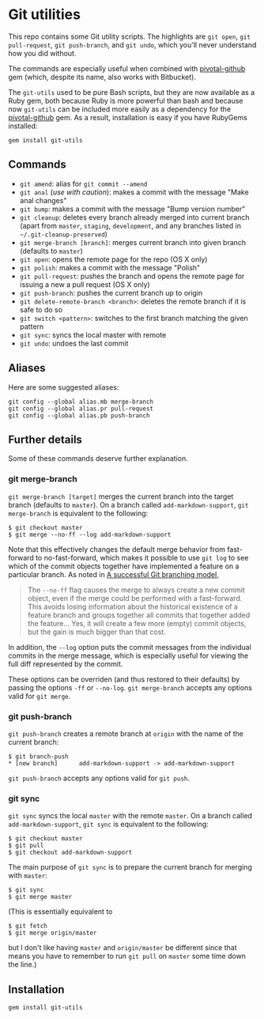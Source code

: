 # Git utilities

This repo contains some Git utility scripts. The highlights are `git open`, `git pull-request`, `git push-branch`, and `git undo`, which you'll never understand how you did without.

The commands are especially useful when combined with [pivotal-github](https://github.com/mhartl/pivotal-github) gem (which, despite its name, also works with Bitbucket).

The `git-utils` used to be pure Bash scripts, but they are now available as a Ruby gem, both because Ruby is more powerful than bash and because now `git-utils` can be included more easily as a dependency for the [pivotal-github](https://github.com/mhartl/pivotal-github/) gem. As a result, installation is easy if you have RubyGems installed:

    gem install git-utils

## Commands

* `git amend`: alias for `git commit --amend`
* `git anal` (*use with caution*): makes a commit with the message "Make anal changes"
* `git bump`: makes a commit with the message "Bump version number"
* `git cleanup`: deletes every branch already merged into current branch (apart from `master`, `staging`, `development`, and any branches listed in `~/.git-cleanup-preserved`)
* `git merge-branch [branch]`: merges current branch into given branch (defaults to `master`)
* `git open`: opens the remote page for the repo (OS X only)
* `git polish`: makes a commit with the message "Polish"
* `git pull-request`: pushes the branch and opens the remote page for issuing a new a pull request (OS X only)
* `git push-branch`: pushes the current branch up to origin
* `git delete-remote-branch <branch>`: deletes the remote branch if it is safe to do so
* `git switch <pattern>`: switches to the first branch matching the given pattern
* `git sync`: syncs the local master with remote
* `git undo`: undoes the last commit

## Aliases

Here are some suggested aliases:

    git config --global alias.mb merge-branch
    git config --global alias.pr pull-request
    git config --global alias.pb push-branch

## Further details

Some of these commands deserve further explanation.

### git merge-branch

`git merge-branch [target]` merges the current branch into the target branch (defaults to `master`). On a branch called `add-markdown-support`, `git merge-branch` is equivalent to the following:

    $ git checkout master
    $ git merge --no-ff --log add-markdown-support

Note that this effectively changes the default merge behavior from fast-forward to no-fast-forward, which makes it possible to use `git log` to see which of the commit objects together have implemented a feature on a particular branch. As noted in [A successful Git branching model](http://nvie.com/posts/a-successful-git-branching-model/),

> The `--no-ff` flag causes the merge to always create a new commit object, even if the merge could be performed with a fast-forward. This avoids losing information about the historical existence of a feature branch and groups together all commits that together added the feature… Yes, it will create a few more (empty) commit objects, but the gain is much bigger than that cost.

In addition, the `--log` option puts the commit messages from the individual commits in the merge message, which is especially useful for viewing the full diff represented by the commit.

These options can be overriden (and thus restored to their defaults) by passing the options `-ff` or `--no-log`. `git merge-branch` accepts any options valid for `git merge`.

### git push-branch

`git push-branch` creates a remote branch at `origin` with the name of the current branch:

    $ git branch-push
    * [new branch]      add-markdown-support -> add-markdown-support

`git push-branch` accepts any options valid for `git push`.


### git sync

`git sync` syncs the local `master` with the remote `master`. On a branch called `add-markdown-support`, `git sync` is equivalent to the following:

    $ git checkout master
    $ git pull
    $ git checkout add-markdown-support

The main purpose of `git sync` is to prepare the current branch for merging with `master`:

    $ git sync
    $ git merge master

(This is essentially equivalent to

    $ git fetch
    $ git merge origin/master

but I don't like having `master` and `origin/master` be different since that means you have to remember to run `git pull` on `master` some time down the line.)

## Installation

    gem install git-utils